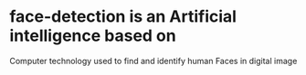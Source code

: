# face-detection is an Artificial intelligence based on
Computer technology used to find and identify human 
Faces in digital image 
